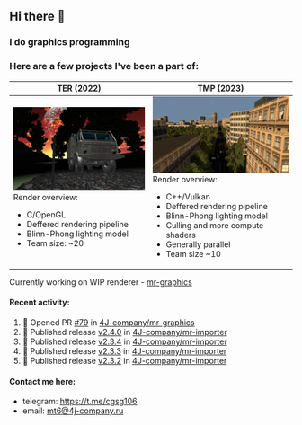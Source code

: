 ## Hi there 👋
### I do graphics programming
### Here are a few projects I've been a part of:  

TER (2022)            |  TMP (2023)
-------------------------|-------------------------
![](images/ter_screenshot_00_upscaled.webp) Render overview: <br><ul><li> C/OpenGL <li> Deffered rendering pipeline <li> Blinn-Phong lighting model <li> Team size: ~20 | ![](images/tmp_screenshot_01_upscaled.webp) Render overview: <br><ul><li> C++/Vulkan <li> Deffered rendering pipeline <li> Blinn-Phong lighting model <li> Culling and more compute shaders <li> Generally parallel <li> Team size ~10

Currently working on WIP renderer - [mr-graphics](https://github.com/4J-company/mr-graphics)  

#### Recent activity:
<!--START_SECTION:activity-->
1. 💪 Opened PR [#79](https://github.com/4J-company/mr-graphics/pull/79) in [4J-company/mr-graphics](https://github.com/4J-company/mr-graphics)
2. 🚀 Published release [v2.4.0](https://github.com/4J-company/mr-importer/releases/tag/v2.4.0) in [4J-company/mr-importer](https://github.com/4J-company/mr-importer)
3. 🚀 Published release [v2.3.4](https://github.com/4J-company/mr-importer/releases/tag/v2.3.4) in [4J-company/mr-importer](https://github.com/4J-company/mr-importer)
4. 🚀 Published release [v2.3.3](https://github.com/4J-company/mr-importer/releases/tag/v2.3.3) in [4J-company/mr-importer](https://github.com/4J-company/mr-importer)
5. 🚀 Published release [v2.3.2](https://github.com/4J-company/mr-importer/releases/tag/v2.3.2) in [4J-company/mr-importer](https://github.com/4J-company/mr-importer)
<!--END_SECTION:activity-->

#### Contact me here:
 - telegram: https://t.me/cgsg106
 - email:    mt6@4j-company.ru
